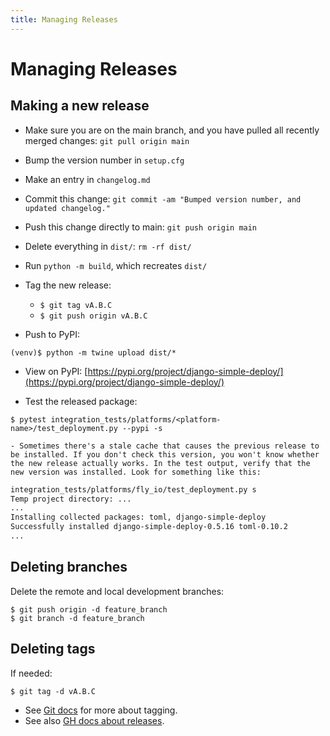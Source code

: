 ```yaml
---
title: Managing Releases
---
```


Managing Releases
===



Making a new release
---

- Make sure you are on the main branch, and you have pulled all recently merged changes: `git pull origin main`
- Bump the version number in `setup.cfg`
- Make an entry in `changelog.md`
- Commit this change: `git commit -am "Bumped version number, and updated changelog."`
- Push this change directly to main: `git push origin main`
- Delete everything in `dist/`: `rm -rf dist/`
- Run `python -m build`, which recreates `dist/`
- Tag the new release:
    - `$ git tag vA.B.C`
    - `$ git push origin vA.B.C`

- Push to PyPI:
```
(venv)$ python -m twine upload dist/*
```

- View on PyPI:
[https://pypi.org/project/django-simple-deploy/](https://pypi.org/project/django-simple-deploy/)

- Test the released package:
```
$ pytest integration_tests/platforms/<platform-name>/test_deployment.py --pypi -s
```

    - Sometimes there's a stale cache that causes the previous release to be installed. If you don't check this version, you won't know whether the new release actually works. In the test output, verify that the new version was installed. Look for something like this:

```sh
integration_tests/platforms/fly_io/test_deployment.py s
Temp project directory: ...
...
Installing collected packages: toml, django-simple-deploy
Successfully installed django-simple-deploy-0.5.16 toml-0.10.2
...
```

Deleting branches
---

Delete the remote and local development branches:

```
$ git push origin -d feature_branch
$ git branch -d feature_branch
```

Deleting tags
---

If needed:

```
$ git tag -d vA.B.C
```

- See [Git docs](https://git-scm.com/book/en/v2/Git-Basics-Tagging) for more about tagging.
- See also [GH docs about releases](https://docs.github.com/en/repositories/releasing-projects-on-github/managing-releases-in-a-repository).
